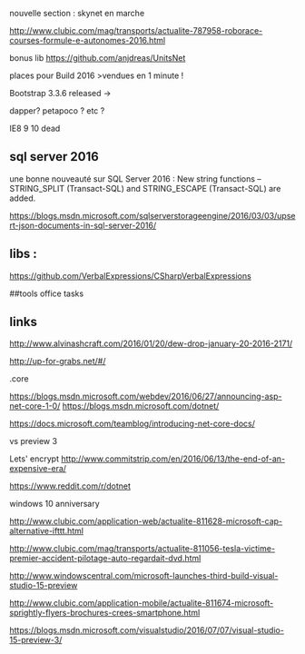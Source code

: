 
nouvelle section : skynet en marche

http://www.clubic.com/mag/transports/actualite-787958-roborace-courses-formule-e-autonomes-2016.html

bonus lib
https://github.com/anjdreas/UnitsNet


places pour Build 2016 >vendues en 1 minute !

Bootstrap 3.3.6 released -> 



dapper? petapoco ? etc ?

IE8 9 10 dead

## sql server 2016

une bonne nouveauté sur SQL Server 2016 : 
New string functions – STRING_SPLIT (Transact-SQL) and STRING_ESCAPE (Transact-SQL) are added. 

https://blogs.msdn.microsoft.com/sqlserverstorageengine/2016/03/03/upsert-json-documents-in-sql-server-2016/


## libs :

https://github.com/VerbalExpressions/CSharpVerbalExpressions

##tools office tasks

## links
http://www.alvinashcraft.com/2016/01/20/dew-drop-january-20-2016-2171/


http://up-for-grabs.net/#/


.core

https://blogs.msdn.microsoft.com/webdev/2016/06/27/announcing-asp-net-core-1-0/
https://blogs.msdn.microsoft.com/dotnet/

https://docs.microsoft.com/teamblog/introducing-net-core-docs/



vs preview 3

Lets' encrypt
http://www.commitstrip.com/en/2016/06/13/the-end-of-an-expensive-era/


https://www.reddit.com/r/dotnet


windows 10 anniversary

http://www.clubic.com/application-web/actualite-811628-microsoft-cap-alternative-ifttt.html

http://www.clubic.com/mag/transports/actualite-811056-tesla-victime-premier-accident-pilotage-auto-regardait-dvd.html

http://www.windowscentral.com/microsoft-launches-third-build-visual-studio-15-preview

http://www.clubic.com/application-mobile/actualite-811674-microsoft-sprightly-flyers-brochures-crees-smartphone.html

https://blogs.msdn.microsoft.com/visualstudio/2016/07/07/visual-studio-15-preview-3/


